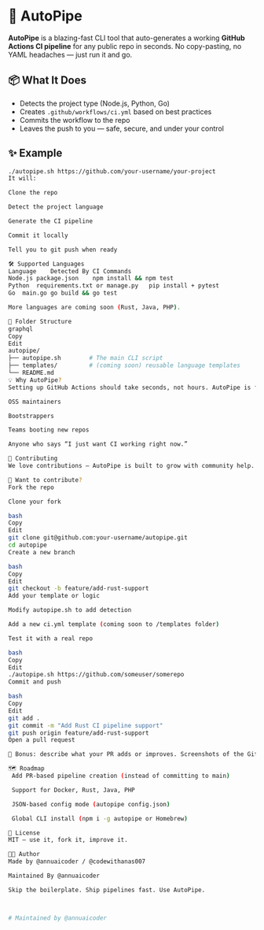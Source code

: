 # 🚀 AutoPipe

**AutoPipe** is a blazing-fast CLI tool that auto-generates a working **GitHub Actions CI pipeline** for any public repo in seconds. No copy-pasting, no YAML headaches — just run it and go.

## 📦 What It Does

- Detects the project type (Node.js, Python, Go)
- Creates `.github/workflows/ci.yml` based on best practices
- Commits the workflow to the repo
- Leaves the push to you — safe, secure, and under your control

## ✨ Example

```bash
./autopipe.sh https://github.com/your-username/your-project
It will:

Clone the repo

Detect the project language

Generate the CI pipeline

Commit it locally

Tell you to git push when ready

🛠 Supported Languages
Language	Detected By	CI Commands
Node.js	package.json	npm install && npm test
Python	requirements.txt or manage.py	pip install + pytest
Go	main.go	go build && go test

More languages are coming soon (Rust, Java, PHP).

📂 Folder Structure
graphql
Copy
Edit
autopipe/
├── autopipe.sh        # The main CLI script
├── templates/         # (coming soon) reusable language templates
└── README.md
💡 Why AutoPipe?
Setting up GitHub Actions should take seconds, not hours. AutoPipe is for:

OSS maintainers

Bootstrappers

Teams booting new repos

Anyone who says “I just want CI working right now.”

🤝 Contributing
We love contributions — AutoPipe is built to grow with community help.

🧩 Want to contribute?
Fork the repo

Clone your fork

bash
Copy
Edit
git clone git@github.com:your-username/autopipe.git
cd autopipe
Create a new branch

bash
Copy
Edit
git checkout -b feature/add-rust-support
Add your template or logic

Modify autopipe.sh to add detection

Add a new ci.yml template (coming soon to /templates folder)

Test it with a real repo

bash
Copy
Edit
./autopipe.sh https://github.com/someuser/somerepo
Commit and push

bash
Copy
Edit
git add .
git commit -m "Add Rust CI pipeline support"
git push origin feature/add-rust-support
Open a pull request

💬 Bonus: describe what your PR adds or improves. Screenshots of the GitHub Actions run are appreciated!

🗺️ Roadmap
 Add PR-based pipeline creation (instead of committing to main)

 Support for Docker, Rust, Java, PHP

 JSON-based config mode (autopipe config.json)

 Global CLI install (npm i -g autopipe or Homebrew)

🧠 License
MIT — use it, fork it, improve it.

🧑‍💻 Author
Made by @annuaicoder / @codewithanas007

Maintained By @annuaicoder

Skip the boilerplate. Ship pipelines fast. Use AutoPipe.



# Maintained by @annuaicoder
